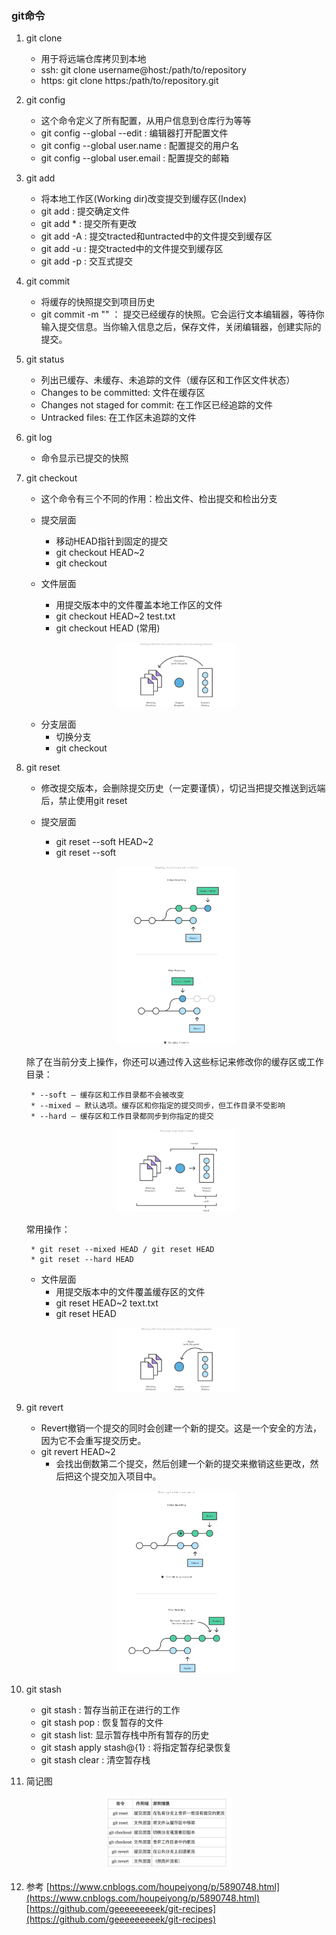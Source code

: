 ### git命令

1. git clone
    * 用于将远端仓库拷贝到本地
    * ssh: git clone username@host:/path/to/repository
    * https: git clone https:/path/to/repository.git

2. git config 
    * 这个命令定义了所有配置，从用户信息到仓库行为等等
    * git config --global --edit : 编辑器打开配置文件
    * git config --global user.name : 配置提交的用户名
    * git config --global user.email : 配置提交的邮箱

3. git add
    * 将本地工作区(Working dir)改变提交到缓存区(Index)
    * git add <file> : 提交确定文件
    * git add * : 提交所有更改
    * git add -A : 提交tracted和untracted中的文件提交到缓存区
    * git add -u : 提交tracted中的文件提交到缓存区
    * git add -p : 交互式提交

4. git commit
    * 将缓存的快照提交到项目历史
    * git commit -m "<message>" ： 提交已经缓存的快照。它会运行文本编辑器，等待你输入提交信息。当你输入信息之后，保存文件，关闭编辑器，创建实际的提交。

5. git status
    * 列出已缓存、未缓存、未追踪的文件（缓存区和工作区文件状态）
    * Changes to be committed: 文件在缓存区
    * Changes not staged for commit: 在工作区已经追踪的文件
    * Untracked files: 在工作区未追踪的文件

6. git log 
    * 命令显示已提交的快照

7. git checkout
    * 这个命令有三个不同的作用：检出文件、检出提交和检出分支
    * 提交层面
        + 移动HEAD指针到固定的提交
        + git checkout HEAD~2
        + git checkout <commit>

    * 文件层面
        + 用提交版本中的文件覆盖本地工作区的文件
        + git checkout HEAD~2 test.txt
        + git checkout HEAD <file> (常用)
    <p style="text-align: center">
        <img src="../img/checkout-file.svg" alt="checkout-file" style="width: 40%">
    </p>

    * 分支层面
        + 切换分支
        + git checkout <branch>

8. git reset
    * 修改提交版本，会删除提交历史（一定要谨慎），切记当把提交推送到远端后，禁止使用git reset
    * 提交层面

        + git reset --soft HEAD~2
        + git reset --soft <commit>

    <p style="text-align: center">
        <img src="../img/reset.svg" alt="reset" style="width: 40%">
    </p>

    除了在当前分支上操作，你还可以通过传入这些标记来修改你的缓存区或工作目录：

        * --soft – 缓存区和工作目录都不会被改变
        * --mixed – 默认选项。缓存区和你指定的提交同步，但工作目录不受影响
        * --hard – 缓存区和工作目录都同步到你指定的提交
         
    <p style="text-align: center">
        <img src="../img/reset-scope.svg" alt="reset-scope" style="width: 40%">
    </p>
        
    常用操作：

        * git reset --mixed HEAD / git reset HEAD
        * git reset --hard HEAD

    * 文件层面
        + 用提交版本中的文件覆盖缓存区的文件
        + git reset HEAD~2 text.txt
        + git reset HEAD <file>

    <p style="text-align: center">
        <img src="../img/reset-file.svg" alt="reset-file" style="width: 40%">
    </p>

9. git revert
    * Revert撤销一个提交的同时会创建一个新的提交。这是一个安全的方法，因为它不会重写提交历史。
    * git revert HEAD~2
        - 会找出倒数第二个提交，然后创建一个新的提交来撤销这些更改，然后把这个提交加入项目中。

    <p style="text-align: center">
        <img src="../img/revert.svg" alt="revert" style="width: 40%">
    </p>

10. git stash
    * git stash : 暂存当前正在进行的工作
    * git stash pop : 恢复暂存的文件
    * git stash list: 显示暂存栈中所有暂存的历史
    * git stash apply stash@{1} : 将指定暂存纪录恢复
    * git stash clear : 清空暂存栈

11. 简记图

<p style="text-align: center">
    <img src="../img/main.jpg" alt="main" style="width: 40%">
</p>

12. 参考
[https://www.cnblogs.com/houpeiyong/p/5890748.html](https://www.cnblogs.com/houpeiyong/p/5890748.html)
[https://github.com/geeeeeeeeek/git-recipes](https://github.com/geeeeeeeeek/git-recipes)